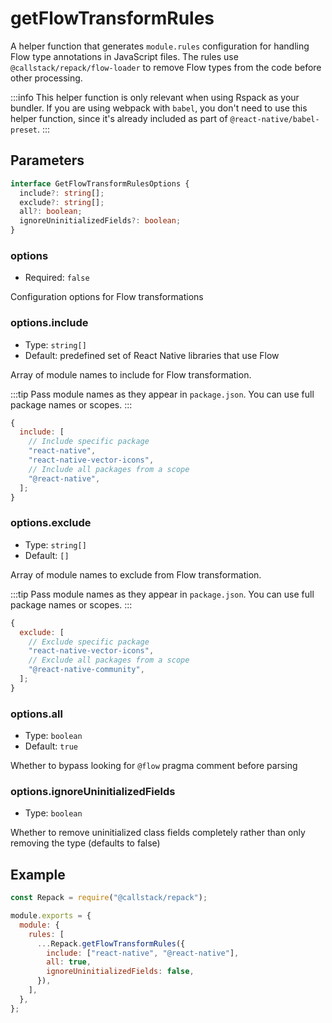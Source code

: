 # getFlowTransformRules

A helper function that generates `module.rules` configuration for handling Flow type annotations in JavaScript files. The rules use `@callstack/repack/flow-loader` to remove Flow types from the code before other processing.

:::info
This helper function is only relevant when using Rspack as your bundler. If you are using webpack with `babel`, you don't need to use this helper function, since it's already included as part of `@react-native/babel-preset`.
:::

## Parameters

```ts
interface GetFlowTransformRulesOptions {
  include?: string[];
  exclude?: string[];
  all?: boolean;
  ignoreUninitializedFields?: boolean;
}
```

### options

- Required: `false`

Configuration options for Flow transformations

### options.include

- Type: `string[]`
- Default: predefined set of React Native libraries that use Flow

Array of module names to include for Flow transformation.

:::tip
Pass module names as they appear in `package.json`. You can use full package names or scopes.
:::

```js
{
  include: [
    // Include specific package
    "react-native",
    "react-native-vector-icons",
    // Include all packages from a scope
    "@react-native",
  ];
}
```

### options.exclude

- Type: `string[]`
- Default: `[]`

Array of module names to exclude from Flow transformation.

:::tip
Pass module names as they appear in `package.json`. You can use full package names or scopes.
:::

```js
{
  exclude: [
    // Exclude specific package
    "react-native-vector-icons",
    // Exclude all packages from a scope
    "@react-native-community",
  ];
}
```

### options.all

- Type: `boolean`
- Default: `true`

Whether to bypass looking for `@flow` pragma comment before parsing

### options.ignoreUninitializedFields

- Type: `boolean`

Whether to remove uninitialized class fields completely rather than only removing the type (defaults to false)

## Example

```js title=rspack.config.cjs
const Repack = require("@callstack/repack");

module.exports = {
  module: {
    rules: [
      ...Repack.getFlowTransformRules({
        include: ["react-native", "@react-native"],
        all: true,
        ignoreUninitializedFields: false,
      }),
    ],
  },
};
```
